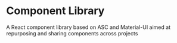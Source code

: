 # Component Library

A React component library based on ASC and Material-UI aimed at repurposing and sharing components across projects